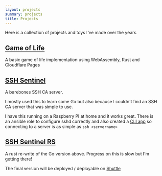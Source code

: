 ```yaml
---
layout: projects
summary: projects
title: Projects
---
```


Here is a collection of projects and toys I've made over the years.

## [Game of Life](https://game-of-life.st2projects.com/)

A basic game of life implementation using WebAssembly, Rust and Cloudflare Pages

## [SSH Sentinel](https://github.com/ST2Projects/ssh-sentinel-server)
A barebones SSH CA server.

I mostly used this to learn some Go but also because I couldn't find an SSH CA server that was simple to use.

I have this running on a Raspberry PI at home and it works great. There is an ansible role to configure sshd correctly and also created a [CLI app](https://github.com/ST2Projects/ssh-sentinel-server) so connecting to a server is as simple as `ssh <servername>`
    
## [SSH Sentinel RS](https://github.com/ST2Projects/ssh-sentinel-server)
A rust re-write of the Go version above. Progress on this is slow but I'm getting there!

The final version will be deployed / deployable on [Shuttle](https://shuttle.rs)
